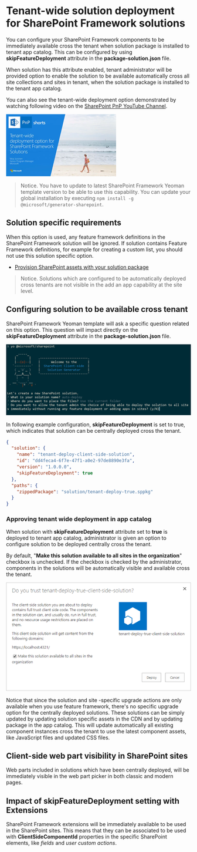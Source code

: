 # Tenant-wide solution deployment for SharePoint Framework solutions

You can configure your SharePoint Framework components to be immediately available cross the tenant when solution package is installed to tenant app catalog. This can be configured by using **skipFeatureDeployment** attribute in the **package-solution.json** file.

When solution has this attribute enabled, tenant administrator will be provided option to enable the solution to be available automatically cross all site collections and sites in tenant, when the solution package is installed to the tenant app catalog. 

You can also see the tenant-wide deployment option demonstrated by watching following video on the [SharePoint PnP YouTube Channel](https://www.youtube.com/watch?v=pemHOZCSwZI).

<a href="https://www.youtube.com/watch?v=pemHOZCSwZI&list=PLR9nK3mnD-OXZbEvTEPxzIOMGXj_aZKJG">
<img src="../../images/tenant-deploy-youtube-video.png" alt="PnP Short Guidance video on tenant-wide deployment option" />
</a>

> Notice. You have to update to latest SharePoint Framework Yeoman template version to be able to use this capability. You can update your global installation by executing `npm install -g @microsoft/generator-sharepoint`. 

## Solution specific requirements

When this option is used, any feature framework definitions in the SharePoint Framework solution will be ignored. If solution contains Feature Framework definitions, for example for creating a custom list, you should not use this solution specific option.

* [Provision SharePoint assets with your solution package](#)

> Notice. Solutions which are configured to be automatically deployed cross tenants are not visible in the add an app capability at the site level. 

## Configuring solution to be available cross tenant

SharePoint Framework Yeoman template will ask a specific question related on this option. This question will impact directly on the **skipFeatureDeployment** attribute in the **package-solution.json** file. 

![Yeoman question around tenant deployed option](../../images/tenant-deploy-yeoman.png)

In following example configuration, **skipFeatureDeployment** is set to true, which indicates that solution can be centrally deployed cross the tenant. 

```json
{
  "solution": {
    "name": "tenant-deploy-client-side-solution",
    "id": "dd4feca4-6f7e-47f1-a0e2-97de8890e3fa",
    "version": "1.0.0.0",
    "skipFeatureDeployment": true
  },
  "paths": {
    "zippedPackage": "solution/tenant-deploy-true.sppkg"
  }
}

```

### Approving tenant wide deployment in app catalog

When solution with **skipFeatureDeployment** attribute set to **true** is deployed to tenant app catalog, administrator is given an option to configure solution to be deployed centrally cross the tenant.

By default, "**Make this solution available to all sites in the organization**" checkbox is unchecked. If the checkbox is checked by the administrator, components in the solutions will be automatically visible and available cross the tenant. 

!["Make this solution available to all sites in the organization" setting visible when solution is deployed to app catalog](../../images/tenant-deploy-app-catalog.png)

Notice that since the solution and site -specific upgrade actions are only available when you use feature framework, there's no specific upgrade option for the centrally deployed solutions. These solutions can be simply updated by updating solution specific assets in the CDN and by updating package in the app catalog. This will update automatically all existing component instances cross the tenant to use the latest component assets, like JavaScript files and updated CSS files.

## Client-side web part visibility in SharePoint sites

Web parts included in solutions which have been centrally deployed, will be immediately visible in the web part picker in both classic and modern pages. 

## Impact of skipFeatureDeployment setting with Extensions

SharePoint Framework extensions will be immediately available to be used in the SharePoint sites. This means that they can be associated to be used with **ClientSideComponentId** properties in the specific SharePoint elements, like *fields* and *user custom actions*. 

